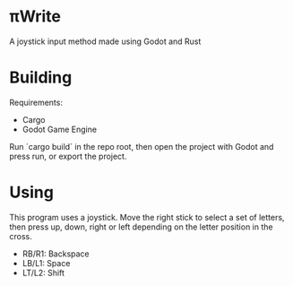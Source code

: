 # πWrite 
A joystick input method made using Godot and Rust

# Building
Requirements:  
- Cargo
- Godot Game Engine

Run ´cargo build´ in the repo root, then open the project with Godot and press run, or export the project.

# Using
This program uses a joystick. Move the right stick to select a set of letters, then press up, down, right or left depending on the letter position in the cross.  
- RB/R1: Backspace
- LB/L1: Space
- LT/L2: Shift

